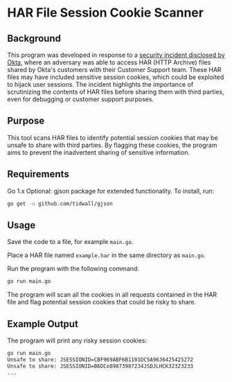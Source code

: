 # HAR File Session Cookie Scanner
## Background
This program was developed in response to a [security incident disclosed by Okta](https://krebsonsecurity.com/2023/10/hackers-stole-access-tokens-from-oktas-support-unit/), where an adversary was able to access HAR (HTTP Archive) files shared by Okta's customers with their Customer Support team. These HAR files may have included sensitive session cookies, which could be exploited to hijack user sessions. The incident highlights the importance of scrutinizing the contents of HAR files before sharing them with third parties, even for debugging or customer support purposes.

## Purpose
This tool scans HAR files to identify potential session cookies that may be unsafe to share with third parties. By flagging these cookies, the program aims to prevent the inadvertent sharing of sensitive information.

## Requirements
Go 1.x
Optional: gjson package for extended functionality. To install, run:

```bash
go get -u github.com/tidwall/gjson
```

## Usage
Save the code to a file, for example `main.go`.

Place a HAR file named `example.har` in the same directory as `main.go`.

Run the program with the following command:

```bash
go run main.go
```

The program will scan all the cookies in all requests contained in the HAR file and flag potential session cookies that could be risky to share.

## Example Output

The program will print any risky session cookies: 

```bash
go run main.go
Unsafe to share: JSESSIONID=CBF969ABF6B1101DC5A9636425425272
Unsafe to share: JSESSIONID=B6DCo89873987234JSDJLHCK32323233
...
```